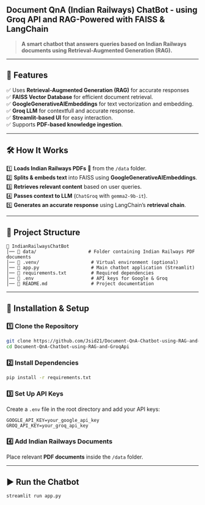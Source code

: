 ## Document QnA (Indian Railways) ChatBot - using Groq API and RAG-Powered with FAISS & LangChain

> **A smart chatbot that answers queries based on Indian Railways documents using Retrieval-Augmented Generation (RAG).**

---

## 🚀 Features

✅ Uses **Retrieval-Augmented Generation (RAG)** for accurate responses<br>
✅ **FAISS Vector Database** for efficient document retrieval.<br>
✅ **GoogleGenerativeAIEmbeddings** for text vectorization and embedding.<br>
✅ **Groq LLM** for contextfull and accurate response.<br>
✅ **Streamlit-based UI** for easy interaction.<br>
✅ Supports **PDF-based knowledge ingestion**.<br>

---

## 🛠 How It Works

1️⃣ **Loads Indian Railways PDFs** 📄 from the `/data` folder.  
2️⃣ **Splits & embeds text** into FAISS using **GoogleGenerativeAIEmbeddings**.  
3️⃣ **Retrieves relevant content** based on user queries.  
4️⃣ **Passes context to LLM** (`ChatGroq` with `gemma2-9b-it`).  
5️⃣ **Generates an accurate response** using LangChain’s **retrieval chain**.  

---

## 📂 Project Structure

```plaintext
📁 IndianRailwaysChatBot
│── 📂 data/                   # Folder containing Indian Railways PDF documents
│── 📂 .venv/                   # Virtual environment (optional)
│── 📄 app.py                   # Main chatbot application (Streamlit)
│── 📄 requirements.txt         # Required dependencies
│── 📄 .env                     # API keys for Google & Groq
│── 📄 README.md                # Project documentation
```
---

## 🔧 Installation & Setup

### **1️⃣ Clone the Repository**
```sh
git clone https://github.com/Jsid21/Document-QnA-Chatbot-using-RAG-and-GroqApi.git
cd Document-QnA-Chatbot-using-RAG-and-GroqApi
```
### **2️⃣ Install Dependencies**
```sh
pip install -r requirements.txt
```

### **3️⃣ Set Up API Keys**
Create a `.env` file in the root directory and add your API keys:
```env
GOOGLE_API_KEY=your_google_api_key
GROQ_API_KEY=your_groq_api_key
```

### **4️⃣ Add Indian Railways Documents**
Place relevant **PDF documents** inside the `/data` folder.

---

## ▶️ Run the Chatbot
```sh
streamlit run app.py
```
